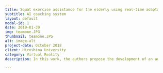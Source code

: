 ```yaml
---
title: Squat exercise assistance for the elderly using real-time adaptation
subtitle: AI coaching system
layout: default
modal-id: 1
date: 2019-01-30
img: teamone.JPG
thumbnail: teamone.JPG
alt: image-alt
project-date: October 2018
client: Hiroshima University
category: Virtual Reality
description: In this work, the authors propose the development of an automated environment to augment human function and provided adaptive, guided support for completion of at-home exercises to improve quadricep function.

---
```

